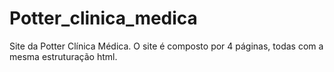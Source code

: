 # Potter_clinica_medica
Site da Potter Clínica Médica. O site é composto por 4 páginas, todas com a mesma estruturação html.
